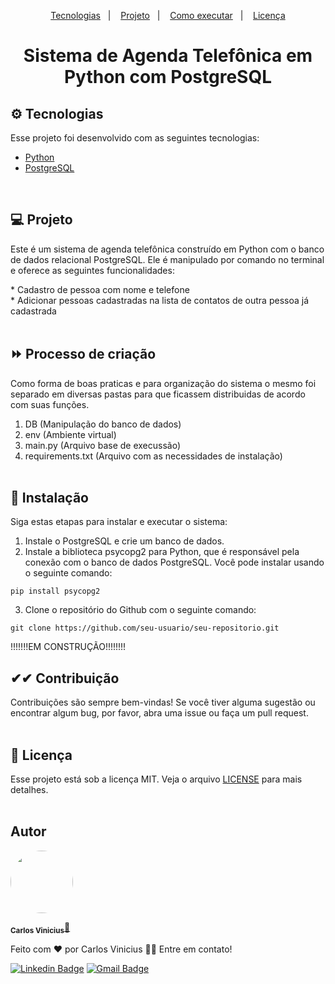 <p align="center">
  <a href="#-tecnologias">Tecnologias</a>&nbsp;&nbsp;&nbsp;|&nbsp;&nbsp;&nbsp;
  <a href="#-projeto">Projeto</a>&nbsp;&nbsp;&nbsp;|&nbsp;&nbsp;&nbsp;
  <a href="#-como-executar">Como executar</a>&nbsp;&nbsp;&nbsp;|&nbsp;&nbsp;&nbsp;
  <a href="#-licença">Licença</a>
</p> 

<h1 align="center">Sistema de Agenda Telefônica em Python com PostgreSQL</h1>


## ⚙ Tecnologias

Esse projeto foi desenvolvido com as seguintes tecnologias:

- [Python](https://www.python.org/)
- [PostgreSQL](https://www.postgresql.org/)
</br>

## 💻 Projeto

<p>
Este é um sistema de agenda telefônica construído em Python com o banco de dados relacional PostgreSQL. Ele é manipulado por comando no terminal e oferece as seguintes funcionalidades:
</p>
* Cadastro de pessoa com nome e telefone
</br>
* Adicionar pessoas cadastradas na lista de contatos de outra pessoa já cadastrada
</br></br>

## ⏩ Processo de criação
Como forma de boas praticas e para organização do sistema o mesmo foi separado em diversas pastas para que ficassem distribuidas de acordo com suas funções.

1. DB (Manipulação do banco de dados)
3. env (Ambiente virtual)
4. main.py (Arquivo base de execussão)
5. requirements.txt (Arquivo com as necessidades de instalação)
</br></br>

## 🌌 Instalação
Siga estas etapas para instalar e executar o sistema:

1. Instale o PostgreSQL e crie um banco de dados.
2. Instale a biblioteca psycopg2 para Python, que é responsável pela conexão com o banco de dados PostgreSQL. Você pode instalar usando o seguinte comando:
```
pip install psycopg2
```
3. Clone o repositório do Github com o seguinte comando:
```
git clone https://github.com/seu-usuario/seu-repositorio.git
```
!!!!!!!EM CONSTRUÇÃO!!!!!!!!


## ✔✔ Contribuição
Contribuições são sempre bem-vindas! Se você tiver alguma sugestão ou encontrar algum bug, por favor, abra uma issue ou faça um pull request.
</br></br>

## 📄 Licença

Esse projeto está sob a licença MIT. Veja o arquivo [LICENSE](LICENSE.md) para mais detalhes.
</br></br>

## Autor

 <img style="border-radius: 50%" src="https://avatars.githubusercontent.com/u/69722024?v=4" width="100px" style="border-radius:50%"/>

 <sub><b>Carlos Vinicius</b></sub><a href="">🚀</a>
<br />

Feito com ❤️ por Carlos Vinicius 👋🏽 Entre em contato!

[![Linkedin Badge](https://img.shields.io/badge/-Carlos-blue?style=flat-square&logo=Linkedin&logoColor=white&link=https://https://www.linkedin.com/in/carlos-vinicius-95745a1a4)](https://www.linkedin.com/in/carlos-vinicius-95745a1a4) 
[![Gmail Badge](https://img.shields.io/badge/-carlosvinicius.index@gmail.com-c14438?style=flat-square&logo=Gmail&logoColor=white&link=mailto:carlosvinicius.index@gmail.com)](mailto:carlosvinicius.index@gmail.com)
